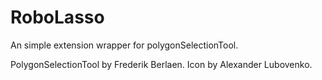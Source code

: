 RoboLasso
=========

An simple extension wrapper for polygonSelectionTool.

PolygonSelectionTool by Frederik Berlaen. Icon by Alexander Lubovenko.
